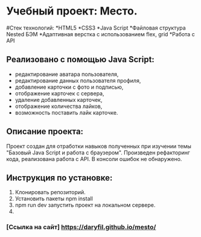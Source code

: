 # Учебный проект: Место. 

#Стек технологий:
*HTML5
*CSS3
*Java Script
*Файловая структура Nested БЭМ
*Адаптивная верстка с использованием flex, grid
*Работа с  API

## Реализовано с помощью Java Script:
* редактирование аватара пользователя,
* редактирование данных пользователя профиля,
* добавление карточки с фото и подписью,
* отображение карточек с сервера,
* удаление добавленных карточек,
* отображение количества лайков,
* возможность поставить лайк карточке.
  
 ## Описание проекта:
 Проект создан для отработки навыков полученных при изучении темы "Базовый Java Script и работа с браузером". Произведен рефакторинг кода, реализована работа с API. В консоли ошибок не обнаружено.

 ## Инструкция по установке:
 1. Клонировать репозиторий.
 2. Установить пакеты npm install
 3. npm run dev запустить проект на локальном сервере.
 4. 
### [Ссылка на сайт] https://daryfil.github.io/mesto/
